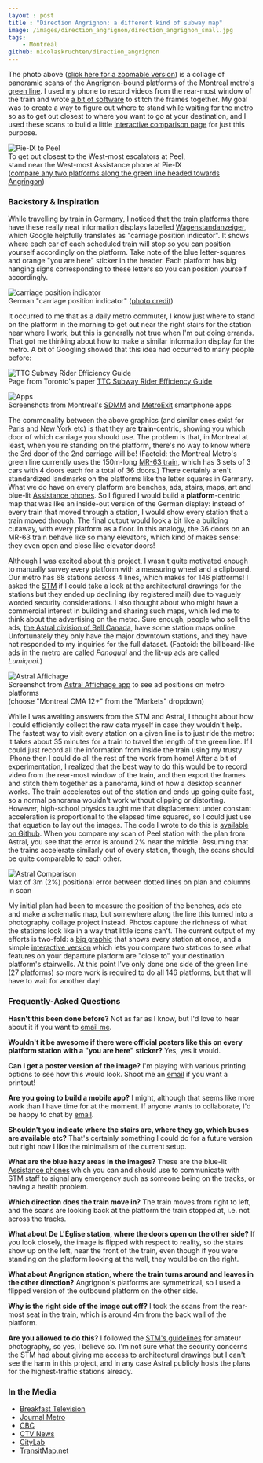 ```yaml
---
layout : post
title : "Direction Angrignon: a different kind of subway map"
image: /images/direction_angrignon/direction_angrignon_small.jpg
tags:
    - Montreal
github: nicolaskruchten/direction_angrignon
--- 
```


The photo above ([click here for a zoomable version][zoom]) is a collage of panoramic scans of the Angrignon-bound platforms of the Montreal metro's [green line][green]. I used my phone to record videos from the rear-most window of the train and wrote [a bit of software][github] to stitch the frames together. My goal was to create a way to figure out where to stand while waiting for the metro so as to get out closest to where you want to go at your destination, and I used these scans to build a little [interactive comparison page][compare] for just this purpose. 

<!-- more -->


![Pie-IX to Peel][pieix_to_peel]
<br />To get out closest to the West-most escalators at Peel, 
<br />stand near the West-most Assistance phone at Pie-IX 
<br />([compare any two platforms along the green line headed towards Angringon][compare])

### Backstory & Inspiration

While travelling by train in Germany, I noticed that the train platforms there have these really neat information displays labelled [Wagenstandanzeiger][wagen], which Google helpfully translates as "carriage position indicator". It shows where each car of each scheduled train will stop so you can position yourself accordingly on the platform. Take note of the blue letter-squares and orange "you are here" sticker in the header. Each platform has big hanging signs corresponding to these letters so you can position yourself accordingly.

![carriage position indicator][wagenstandanzeiger]
<br />German "carriage position indicator" ([photo credit][photo_credit])

It occurred to me that as a daily metro commuter, I know just where to stand on the platform in the morning to get out near the right stairs for the station near where I work, but this is generally not true when I'm out doing errands. That got me thinking about how to make a similar information display for the metro. A bit of Googling showed that this idea had occurred to many people before:

![TTC Subway Rider Efficiency Guide][ttcrider_cap]
<br />Page from Toronto's paper [TTC Subway Rider Efficiency Guide][ttcrider]

![Apps][apps]
<br />Screenshots from Montreal's [SDMM][sdmm] and [MetroExit][me] smartphone apps

The commonality between the above graphics (and similar ones exist for [Paris][paris] and [New York][nyc] etc) is that they are **train**-centric, showing you which door of which carriage you should use. The problem is that, in Montreal at least, when you're standing on the platform, there's no way to know where the 3rd door of the 2nd carriage will be! (Factoid: the Montreal Metro's green line currently uses the 150m-long [MR-63 train][mr63], which has 3 sets of 3 cars with 4 doors each for a total of 36 doors.) There certainly aren't standardized landmarks on the platforms like the letter squares in Germany. What we do have on every platform are benches, ads, stairs, maps, art and blue-lit [Assistance phones][safety]. So I figured I would build a **platform**-centric map that was like an inside-out version of the German display: instead of every train that moved through a station, I would show every station that a train moved through. The final output would look a bit like a building cutaway, with every platform as a floor. In this analogy, the 36 doors on an MR-63 train behave like so many elevators, which kind of makes sense: they even open and close like elevator doors!

Although I was excited about this project, I wasn't quite motivated enough to manually survey every platform with a measuring wheel and a clipboard. Our metro has 68 stations across 4 lines, which makes for 146 platforms! I asked the [STM](http://stm.info) if I could take a look at the architectural drawings for the stations but they ended up declining (by registered mail) due to vaguely worded security considerations. I also thought about who might have a commercial interest in building and sharing such maps, which led me to think about the advertising on the metro. Sure enough, people who sell the ads, [the Astral division of Bell Canada](http://www.bellmedia.ca/sales/out-of-home/), have some station maps online. Unfortunately they only have the major downtown stations, and they have not responded to my inquiries for the full dataset. (Factoid: the billboard-like ads in the metro are called *Panoquai* and the lit-up ads are called *Lumiquai*.)

![Astral Affichage][astral_screen]
<br />Screenshot from [Astral Affichage app][astral] to see ad positions on metro platforms
<br />(choose "Montreal CMA 12+" from the "Markets" dropdown)

While I was awaiting answers from the STM and Astral, I thought about how I could efficiently collect the raw data myself in case they wouldn't help. The fastest way to visit every station on a given line is to just ride the metro: it takes about 35 minutes for a train to travel the length of the green line. If I could just record all the information from inside the train using my trusty iPhone then I could do all the rest of the work from home! After a bit of experimentation, I realized that the best way to do this would be to record video from the rear-most window of the train, and then export the frames and stitch them together as a panorama, kind of how a desktop scanner works. The train accelerates out of the station and ends up going quite fast, so a normal panorama wouldn't work without clipping or distorting. However, high-school physics taught me that displacement under constant acceleration is proportional to the elapsed time squared, so I could just use that equation to lay out the images. The code I wrote to do this is [available on Github][github]. When you compare my scan of Peel station with the plan from Astral, you see that the error is around 2% near the middle. Assuming that the trains accelerate similarly out of every station, though, the scans should be quite comparable to each other.

![Astral Comparison][astral_compare]
<br />Max of 3m (2%) positional error between dotted lines on plan and columns in scan

My initial plan had been to measure the position of the benches, ads etc and make a schematic map, but somewhere along the line this turned into a photography collage project instead. Photos capture the richness of what the stations look like in a way that little icons can't. The current output of my efforts is two-fold: a [big graphic][zoom] that shows every station at once, and a simple [interactive version][compare] which lets you compare two stations to see what features on your departure platform are "close to" your destination platform's stairwells. At this point I've only done one side of the green line (27 platforms) so more work is required to do all 146 platforms, but that will have to wait for another day!

### Frequently-Asked Questions

**Hasn't this been done before?** Not as far as I know, but I'd love to hear about it if you want to [email me][email].

**Wouldn't it be awesome if there were official posters like this on every platform station with a "you are here" sticker?** Yes, yes it would.

**Can I get a poster version of the image?** I'm playing with various printing options to see how this would look. Shoot me an [email][email] if you want a printout!

**Are you going to build a mobile app?** I might, although that seems like more work than I have time for at the moment. If anyone wants to collaborate, I'd be happy to chat by [email][email].

**Shouldn't you indicate where the stairs are, where they go, which buses are available etc?** That's certainly something I could do for a future version but right now I like the minimalism of the current setup.

**What are the blue hazy areas in the images?** These are the blue-lit [Assistance phones][safety] which you can and should use to communicate with STM staff to signal any emergency such as someone being on the tracks, or having a health problem.

**Which direction does the train move in?** The train moves from right to left, and the scans are looking back at the platform the train stopped at, i.e. not across the tracks.

**What about De L'Église station, where the doors open on the other side?** If you look closely, the image is flipped with respect to reality, so the stairs show up on the left, near the front of the train, even though if you were standing on the platform looking at the wall, they would be on the right.

**What about Angrignon station, where the train turns around and leaves in the other direction?** Angrignon's platforms are symmetrical, so I used a flipped version of the outbound platform on the other side.

**Why is the right side of the image cut off?** I took the scans from the rear-most seat in the train, which is around 4m from the back wall of the platform.

**Are you allowed to do this?** I followed the [STM's guidelines][guidelines] for amateur photography, so yes, I believe so. I'm not sure what the security concerns the STM had about giving me access to architectural drawings but I can't see the harm in this project, and in any case Astral publicly hosts the plans for the highest-traffic stations already.


### In the Media

* [Breakfast Television](http://www.btmontreal.ca/videos/5068145214001/)
* [Journal Metro](http://journalmetro.com/nouvelles-insolites/1002127/une-carte-originale-de-la-ligne-verte-du-metro-de-montreal/)
* [CBC](http://www.cbc.ca/news/canada/montreal/montreal-metro-exit-map-1.3705280)
* [CTV News](http://montreal.ctvnews.ca/software-engineer-wants-to-take-guesswork-out-of-daily-metro-commute-1.3015662)
* [CityLab](http://www.citylab.com/commute/2016/08/montreal-green-line-platform-map-nicolas-kruchten/494702/)
* [TransitMap.net](http://transitmap.net/post/148351733570/direction-angrignon-kruchten)

[email]: mailto:nicolas@kruchten.com
[green]: http://www.stm.info/en/info/networks/metro/green
[safety]: http://www.stm.info/en/info/rules/travelling-safely/safety-metro#titre-h2-What_to_do_in_case_of_emergency_in_the_métro_station--3
[guidelines]: http://www.stm.info/en/info/rules/activities-taking-photos-and-shooting-videos
[mr63]: http://www.stm.info/sites/default/files/pdf/en/a-fiche_technique.pdf

[wagen]: https://de.wikipedia.org/wiki/Wagenstandanzeiger
[photo_credit]: https://de.wikipedia.org/wiki/Wagenstandanzeiger#/media/File:WagenstandanzeigerHannover060415.jpg
[me]: http://metroexit.me/en/app#screenshots
[sdmm]: https://play.google.com/store/apps/details?id=com.dclik.sdmm&hl=en
[peel]: http://map.astraloutofhome.com/Photos_by%20site/MetroMtl/Peel%20Quai-Platform%201.jpg
[astral]: http://map.astraloutofhome.com/
[ttcrider]: http://ttcrider.ca/download.php
[nyc]: https://www.youtube.com/watch?v=Miu2mojXI0M
[paris]: https://itunes.apple.com/fr/app/paris-ci-la-sortie-du-metro/id335063509?l=en

[full]: /direction_angrignon/output/full.jpg
[zoom]: /direction_angrignon/zoom/
[compare]: /direction_angrignon/

[pieix_to_peel]: /images/direction_angrignon/pieix_to_peel.png
[wagenstandanzeiger]: /images/direction_angrignon/Wagenstandanzeiger.jpg
[apps]: /images/direction_angrignon/apps.jpg
[astral_compare]: /images/direction_angrignon/astral_compare.jpg
[astral_screen]: /images/direction_angrignon/astral_screen.png
[ttcrider_cap]: /images/direction_angrignon/ttcrider.png

[github]: http://github.com/nicolaskruchten/direction_angrignon
